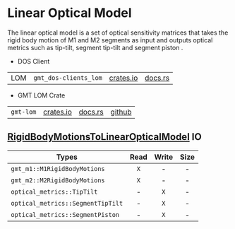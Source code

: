 # Linear Optical Model

The linear optical model is a set of optical sensitivity matrices that takes the rigid body motion of M1 and M2 segments as input and outputs optical metrics such as tip-tilt, segment tip-tilt and segment piston .

 * DOS Client

|||||
|-|-|-|-|
| LOM |`gmt_dos-clients_lom`| [crates.io](https://crates.io/crates/gmt_dos-clients_lom) | [docs.rs](https://docs.rs/gmt_dos-clients_lom) | [github](https://github.com/rconan/dos-actors/tree/main/clients/lom) |
 
 * GMT LOM Crate


|||||
|-|-|-|-|
|`gmt-lom`| [crates.io](https://crates.io/crates/gmt-lom) | [docs.rs](https://docs.rs/gmt-lom) | [github](https://github.com/rconan/gmt-lom) |

## [RigidBodyMotionsToLinearOpticalModel](https://docs.rs/gmt_dos-clients_lom/latest/gmt_dos_clients_lom/struct.RigidBodyMotionsToLinearOpticalModel.html) IO 

| Types | Read | Write | Size |
| ----- |:----:|:-----:|:----:|
| `gmt_m1::M1RigidBodyMotions` | `X` | - | - |
| `gmt_m2::M2RigidBodyMotions` | `X` | - | - |
| `optical_metrics::TipTilt` | - | `X` | - |
| `optical_metrics::SegmentTipTilt` | - | `X` | - |
| `optical_metrics::SegmentPiston` | - | `X` | - |
